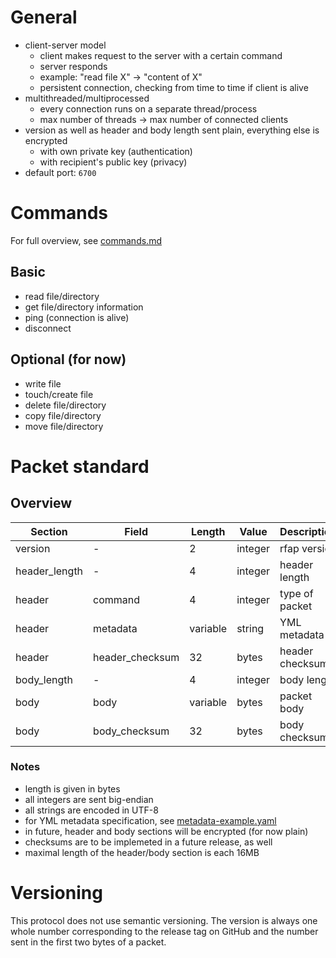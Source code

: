 
# General

 - client-server model
   - client makes request to the server with a certain command
   - server responds
   - example: "read file X" -> "content of X"
   - persistent connection, checking from time to time if client is alive
 - multithreaded/multiprocessed
   - every connection runs on a separate thread/process
   - max number of threads -> max number of connected clients
 - version as well as header and body length sent plain, everything else is encrypted
   - with own private key (authentication)
   - with recipient's public key (privacy)
 - default port: `6700`

# Commands

For full overview, see [commands.md](./commands.md)

## Basic

 - read file/directory
 - get file/directory information
 - ping (connection is alive)
 - disconnect

## Optional (for now)

 - write file
 - touch/create file
 - delete file/directory
 - copy file/directory
 - move file/directory

# Packet standard

## Overview

| Section       | Field           | Length   | Value   | Description     |
|---------------|-----------------|----------|---------|-----------------|
| version       | -               | 2        | integer | rfap version    |
| header_length | -               | 4        | integer | header length   |
| header        | command         | 4        | integer | type of packet  |
| header        | metadata        | variable | string  | YML metadata    |
| header        | header_checksum | 32       | bytes   | header checksum |
| body_length   | -               | 4        | integer | body length     |
| body          | body            | variable | bytes   | packet body     |
| body          | body_checksum   | 32       | bytes   | body checksum   |

### Notes

 - length is given in bytes
 - all integers are sent big-endian
 - all strings are encoded in UTF-8
 - for YML metadata specification, see [metadata-example.yaml](./metadata-example.yaml)
 - in future, header and body sections will be encrypted (for now plain)
 - checksums are to be implemeted in a future release, as well
 - maximal length of the header/body section is each 16MB

# Versioning

This protocol does not use semantic versioning. The version is always one whole
number corresponding to the release tag on GitHub and the number sent in the
first two bytes of a packet.

